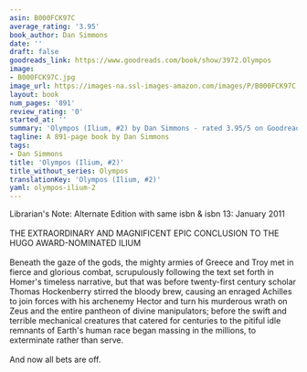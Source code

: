 ```yaml
---
asin: B000FCK97C
average_rating: '3.95'
book_author: Dan Simmons
date: ''
draft: false
goodreads_link: https://www.goodreads.com/book/show/3972.Olympos
image:
- B000FCK97C.jpg
image_url: https://images-na.ssl-images-amazon.com/images/P/B000FCK97C.01._SCLZZZZZZZ.jpg
layout: book
num_pages: '891'
review_rating: '0'
started_at: ''
summary: 'Olympos (Ilium, #2) by Dan Simmons - rated 3.95/5 on Goodreads'
tagline: A 891-page book by Dan Simmons
tags:
- Dan Simmons
title: 'Olympos (Ilium, #2)'
title_without_series: Olympos
translationKey: 'Olympos (Ilium, #2)'
yaml: olympos-ilium-2
---
```


Librarian's Note: Alternate Edition with same isbn &amp; isbn 13: January 2011<br /><br />THE EXTRAORDINARY AND MAGNIFICENT EPIC CONCLUSION TO THE HUGO AWARD-NOMINATED ILIUM<br /><br />Beneath the gaze of the gods, the mighty armies of Greece and Troy met in fierce and glorious combat, scrupulously following the text set forth in Homer's timeless narrative, but that was before twenty-first century scholar Thomas Hockenberry stirred the bloody brew, causing an enraged Achilles to join forces with his archenemy Hector and turn his murderous wrath on Zeus and the entire pantheon of divine manipulators; before the swift and terrible mechanical creatures that catered for centuries to the pitiful idle remnants of Earth's human race began massing in the millions, to exterminate rather than serve.<br /><br />And now all bets are off.